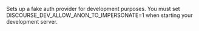 Sets up a fake auth provider for development purposes. You must set DISCOURSE_DEV_ALLOW_ANON_TO_IMPERSONATE=1 when starting your development server.